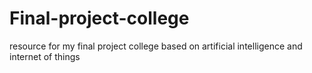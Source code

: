 # Final-project-college
resource for my final project college based on artificial intelligence and internet of things

